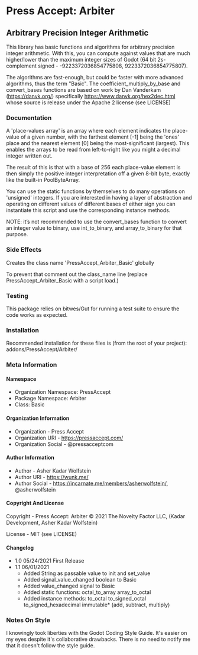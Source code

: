# Press Accept: Arbiter
## Arbitrary Precision Integer Arithmetic

This library has basic functions and algorithms for arbitrary precision integer arithmetic. With this, you can compute against values that are much higher/lower than the maximum integer sizes of Godot (64 bit 2s-complement signed - -9223372036854775808, 9223372036854775807).

The algorithms are fast-enough, but could be faster with more advanced algorithms, thus the term "Basic". The coefficient_multiply_by_base and convert_bases functions are based on work by Dan Vanderkam (https://danvk.org/) specifically https://www.danvk.org/hex2dec.html whose source is release under the Apache 2 license (see LICENSE)

### Documentation

A 'place-values array' is an array where each element indicates the place-value of a given number, with the farthest element [-1] being the 'ones' place and the nearest element [0] being the most-significant (largest). This enables the arrays to be read from left-to-right like you might a decimal integer written out.

The result of this is that with a base of 256 each place-value element is then simply the positive integer interpretation off a given 8-bit byte, exactly like the built-in PoolByteArray.

You can use the static functions by themselves to do many operations on 'unsigned' integers. If you are interested in having a layer of abstraction and operating on different values of different bases of either sign you can instantiate this script and use the corresponding instance methods.

NOTE: it’s not recommended to use the convert_bases function to convert an integer value to binary, use int_to_binary, and array_to_binary for that purpose.

### Side Effects

Creates the class name 'PressAccept_Arbiter_Basic' globally

To prevent that comment out the class_name line (replace PressAccept_Arbiter_Basic with a script load.)

### Testing

This package relies on bitwes/Gut for running a test suite to ensure the code works as expected.

### Installation

Recommended installation for these files is (from the root of your project): addons/PressAccept/Arbiter/

### Meta Information

#### Namespace

- Organization Namespace: PressAccept
- Package Namespace: Arbiter
- Class: Basic

#### Organization Information

- Organization - Press Accept
- Organization URI - https://pressaccept.com/
- Organization Social - @pressacceptcom

#### Author Information

- Author - Asher Kadar Wolfstein
- Author URI - https://wunk.me/
- Author Social - https://incarnate.me/members/asherwolfstein/, @asherwolfstein

#### Copyright And License

Copyright - Press Accept: Arbiter © 2021 The Novelty Factor LLC, (Kadar Development, Asher Kadar Wolfstein)

License - MIT (see LICENSE)

#### Changelog

- 1.0 05/24/2021 First Release
- 1.1 06/01/2021
  - Added String as passable value to init and set_value
  - Added signal_value_changed boolean to Basic
  - Added value_changed signal to Basic
  - Added static functions: octal_to_array array_to_octal
  - Added instance methods: to_octal to_signed_octal to_signed_hexadecimal immutable* (add, subtract, multiply)

### Notes On Style

I knowingly took liberties with the Godot Coding Style Guide. It's easier on my eyes despite it's collaborative drawbacks. There is no need to notify me that it doesn't follow the style guide.